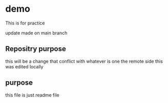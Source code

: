 # demo
This is for practice

update made on main branch

## Repositry purpose
this will be a change that conflict 
with whatever is one the remote side
this was edited locally

## purpose
this file is just readme file

